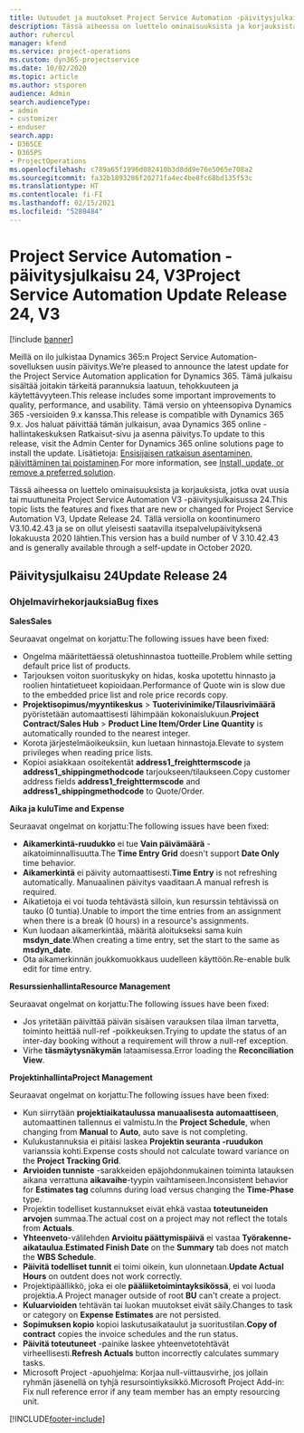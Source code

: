 ```yaml
---
title: Uutuudet ja muutokset Project Service Automation -päivitysjulkaisussa 24, V3
description: Tässä aiheessa on luettelo ominaisuuksista ja korjauksista, jotka ovat käytettävissä Project Service Automation -päivitysjulkaisussa 24, V3.
author: ruhercul
manager: kfend
ms.service: project-operations
ms.custom: dyn365-projectservice
ms.date: 10/02/2020
ms.topic: article
ms.author: stsporen
audience: Admin
search.audienceType:
- admin
- customizer
- enduser
search.app:
- D365CE
- D365PS
- ProjectOperations
ms.openlocfilehash: c789a65f1996d082410b3d8dd9e76e5065e708a2
ms.sourcegitcommit: fa32b1893286f20271fa4ec4be8fc68bd135f53c
ms.translationtype: HT
ms.contentlocale: fi-FI
ms.lasthandoff: 02/15/2021
ms.locfileid: "5280484"
---
```

# <a name="project-service-automation-update-release-24-v3"></a><span data-ttu-id="9357d-103">Project Service Automation -päivitysjulkaisu 24, V3</span><span class="sxs-lookup"><span data-stu-id="9357d-103">Project Service Automation Update Release 24, V3</span></span>

[!include [banner](../includes/psa-now-project-operations.md)]

<span data-ttu-id="9357d-104">Meillä on ilo julkistaa Dynamics 365:n Project Service Automation-sovelluksen uusin päivitys.</span><span class="sxs-lookup"><span data-stu-id="9357d-104">We’re pleased to announce the latest update for the Project Service Automation application for Dynamics 365.</span></span> <span data-ttu-id="9357d-105">Tämä julkaisu sisältää joitakin tärkeitä parannuksia laatuun, tehokkuuteen ja käytettävyyteen.</span><span class="sxs-lookup"><span data-stu-id="9357d-105">This release includes some important improvements to quality, performance, and usability.</span></span> <span data-ttu-id="9357d-106">Tämä versio on yhteensopiva Dynamics 365 -versioiden 9.x kanssa.</span><span class="sxs-lookup"><span data-stu-id="9357d-106">This release is compatible with Dynamics 365 9.x.</span></span> <span data-ttu-id="9357d-107">Jos haluat päivittää tämän julkaisun, avaa Dynamics 365 online -hallintakeskuksen Ratkaisut-sivu ja asenna päivitys.</span><span class="sxs-lookup"><span data-stu-id="9357d-107">To update to this release, visit the Admin Center for Dynamics 365 online solutions page to install the update.</span></span> <span data-ttu-id="9357d-108">Lisätietoja: [Ensisijaisen ratkaisun asentaminen, päivittäminen tai poistaminen](https://docs.microsoft.com/power-platform/admin/install-remove-preferred-solution).</span><span class="sxs-lookup"><span data-stu-id="9357d-108">For more information, see [Install, update, or remove a preferred solution](https://docs.microsoft.com/power-platform/admin/install-remove-preferred-solution).</span></span>

<span data-ttu-id="9357d-109">Tässä aiheessa on luettelo ominaisuuksista ja korjauksista, jotka ovat uusia tai muuttuneita Project Service Automation V3 -päivitysjulkaisussa 24.</span><span class="sxs-lookup"><span data-stu-id="9357d-109">This topic lists the features and fixes that are new or changed for Project Service Automation V3, Update Release 24.</span></span> <span data-ttu-id="9357d-110">Tällä versiolla on koontinumero V3.10.42.43 ja se on ollut yleisesti saatavilla itsepalvelupäivityksenä lokakuusta 2020 lähtien.</span><span class="sxs-lookup"><span data-stu-id="9357d-110">This version has a build number of V 3.10.42.43 and is generally available through a self-update in October 2020.</span></span>

## <a name="update-release-24"></a><span data-ttu-id="9357d-111">Päivitysjulkaisu 24</span><span class="sxs-lookup"><span data-stu-id="9357d-111">Update Release 24</span></span>

### <a name="bug-fixes"></a><span data-ttu-id="9357d-112">Ohjelmavirhekorjauksia</span><span class="sxs-lookup"><span data-stu-id="9357d-112">Bug fixes</span></span>

<span data-ttu-id="9357d-113">**Sales**</span><span class="sxs-lookup"><span data-stu-id="9357d-113">**Sales**</span></span>

<span data-ttu-id="9357d-114">Seuraavat ongelmat on korjattu:</span><span class="sxs-lookup"><span data-stu-id="9357d-114">The following issues have been fixed:</span></span>

- <span data-ttu-id="9357d-115">Ongelma määritettäessä oletushinnastoa tuotteille.</span><span class="sxs-lookup"><span data-stu-id="9357d-115">Problem while setting default price list of products.</span></span>
- <span data-ttu-id="9357d-116">Tarjouksen voiton suorituskyky on hidas, koska upotettu hinnasto ja roolien hintatietueet kopioidaan.</span><span class="sxs-lookup"><span data-stu-id="9357d-116">Performance of Quote win is slow due to the embedded price list and role price records copy.</span></span>
- <span data-ttu-id="9357d-117">**Projektisopimus/myyntikeskus** > **Tuoterivinimike/Tilausrivimäärä** pyöristetään automaattisesti lähimpään kokonaislukuun.</span><span class="sxs-lookup"><span data-stu-id="9357d-117">**Project Contract/Sales Hub** > **Product Line Item/Order Line Quantity** is automatically rounded to the nearest integer.</span></span>
- <span data-ttu-id="9357d-118">Korota järjestelmäoikeuksiin, kun luetaan hinnastoja.</span><span class="sxs-lookup"><span data-stu-id="9357d-118">Elevate to system privileges when reading price lists.</span></span>
- <span data-ttu-id="9357d-119">Kopioi asiakkaan osoitekentät **address1_freighttermscode** ja **address1_shippingmethodcode** tarjoukseen/tilaukseen.</span><span class="sxs-lookup"><span data-stu-id="9357d-119">Copy customer address fields **address1_freighttermscode** and **address1_shippingmethodcode** to Quote/Order.</span></span> 


<span data-ttu-id="9357d-120">**Aika ja kulu**</span><span class="sxs-lookup"><span data-stu-id="9357d-120">**Time and Expense**</span></span>

<span data-ttu-id="9357d-121">Seuraavat ongelmat on korjattu:</span><span class="sxs-lookup"><span data-stu-id="9357d-121">The following issues have been fixed:</span></span>

- <span data-ttu-id="9357d-122">**Aikamerkintä-ruudukko** ei tue **Vain päivämäärä** -aikatoiminnallisuutta.</span><span class="sxs-lookup"><span data-stu-id="9357d-122">The **Time Entry Grid** doesn't support **Date Only** time behavior.</span></span>
- <span data-ttu-id="9357d-123">**Aikamerkintä** ei päivity automaattisesti.</span><span class="sxs-lookup"><span data-stu-id="9357d-123">**Time Entry** is not refreshing automatically.</span></span> <span data-ttu-id="9357d-124">Manuaalinen päivitys vaaditaan.</span><span class="sxs-lookup"><span data-stu-id="9357d-124">A manual refresh is required.</span></span>
- <span data-ttu-id="9357d-125">Aikatietoja ei voi tuoda tehtävästä silloin, kun resurssin tehtävissä on tauko (0 tuntia).</span><span class="sxs-lookup"><span data-stu-id="9357d-125">Unable to import the time entries from an assignment when there is a break (0 hours) in a resource's assignments.</span></span>
- <span data-ttu-id="9357d-126">Kun luodaan aikamerkintää, määritä aloitukseksi sama kuin **msdyn_date**.</span><span class="sxs-lookup"><span data-stu-id="9357d-126">When creating a time entry, set the start to the same as **msdyn_date**.</span></span>
- <span data-ttu-id="9357d-127">Ota aikamerkinnän joukkomuokkaus uudelleen käyttöön.</span><span class="sxs-lookup"><span data-stu-id="9357d-127">Re-enable bulk edit for time entry.</span></span>

<span data-ttu-id="9357d-128">**Resurssienhallinta**</span><span class="sxs-lookup"><span data-stu-id="9357d-128">**Resource Management**</span></span>

<span data-ttu-id="9357d-129">Seuraavat ongelmat on korjattu:</span><span class="sxs-lookup"><span data-stu-id="9357d-129">The following issues have been fixed:</span></span>

- <span data-ttu-id="9357d-130">Jos yritetään päivittää päivän sisäisen varauksen tilaa ilman tarvetta, toiminto heittää null-ref -poikkeuksen.</span><span class="sxs-lookup"><span data-stu-id="9357d-130">Trying to update the status of an inter-day booking without a requirement will throw a null-ref exception.</span></span>
- <span data-ttu-id="9357d-131">Virhe **täsmäytysnäkymän** lataamisessa.</span><span class="sxs-lookup"><span data-stu-id="9357d-131">Error loading the **Reconciliation View**.</span></span>


<span data-ttu-id="9357d-132">**Projektinhallinta**</span><span class="sxs-lookup"><span data-stu-id="9357d-132">**Project Management**</span></span>

<span data-ttu-id="9357d-133">Seuraavat ongelmat on korjattu:</span><span class="sxs-lookup"><span data-stu-id="9357d-133">The following issues have been fixed:</span></span>

- <span data-ttu-id="9357d-134">Kun siirrytään **projektiaikataulussa** **manuaalisesta** **automaattiseen**, automaattinen tallennus ei valmistu.</span><span class="sxs-lookup"><span data-stu-id="9357d-134">In the **Project Schedule**, when changing from **Manual** to **Auto**, auto save is not completing.</span></span>
- <span data-ttu-id="9357d-135">Kulukustannuksia ei pitäisi laskea **Projektin seuranta -ruudukon** varianssia kohti.</span><span class="sxs-lookup"><span data-stu-id="9357d-135">Expense costs should not calculate toward variance on the **Project Tracking Grid**.</span></span>
- <span data-ttu-id="9357d-136">**Arvioiden tunniste** -sarakkeiden epäjohdonmukainen toiminta latauksen aikana verrattuna **aikavaihe**-tyypin vaihtamiseen.</span><span class="sxs-lookup"><span data-stu-id="9357d-136">Inconsistent behavior for **Estimates tag** columns during load versus changing the **Time-Phase** type.</span></span>
- <span data-ttu-id="9357d-137">Projektin todelliset kustannukset eivät ehkä vastaa **toteutuneiden arvojen** summaa.</span><span class="sxs-lookup"><span data-stu-id="9357d-137">The actual cost on a project may not reflect the totals from **Actuals**.</span></span>
- <span data-ttu-id="9357d-138">**Yhteenveto**-välilehden **Arvioitu päättymispäivä** ei vastaa **Työrakenne-aikataulua**.</span><span class="sxs-lookup"><span data-stu-id="9357d-138">**Estimated Finish Date** on the **Summary** tab does not match the **WBS Schedule**.</span></span>
- <span data-ttu-id="9357d-139">**Päivitä todelliset tunnit** ei toimi oikein, kun ulonnetaan.</span><span class="sxs-lookup"><span data-stu-id="9357d-139">**Update Actual Hours** on outdent does not work correctly.</span></span>
- <span data-ttu-id="9357d-140">Projektipäällikkö, joka ei ole **pääliiketoimintayksikössä**, ei voi luoda projektia.</span><span class="sxs-lookup"><span data-stu-id="9357d-140">A Project manager outside of root **BU** can't create a project.</span></span>
- <span data-ttu-id="9357d-141">**Kuluarvioiden** tehtävän tai luokan muutokset eivät säily.</span><span class="sxs-lookup"><span data-stu-id="9357d-141">Changes to task or category on **Expense Estimates** are not persisted.</span></span>
- <span data-ttu-id="9357d-142">**Sopimuksen kopio** kopioi laskutusaikataulut ja suoritustilan.</span><span class="sxs-lookup"><span data-stu-id="9357d-142">**Copy of contract** copies the invoice schedules and the run status.</span></span>
- <span data-ttu-id="9357d-143">**Päivitä toteutuneet** -painike laskee yhteenvetotehtävät virheellisesti.</span><span class="sxs-lookup"><span data-stu-id="9357d-143">**Refresh Actuals** button incorrectly calculates summary tasks.</span></span>
- <span data-ttu-id="9357d-144">Microsoft Project -apuohjelma: Korjaa null-viittausvirhe, jos jollain ryhmän jäsenellä on tyhjä resursointiyksikkö.</span><span class="sxs-lookup"><span data-stu-id="9357d-144">Microsoft Project Add-in: Fix null reference error if any team member has an empty resourcing unit.</span></span>



[!INCLUDE[footer-include](../includes/footer-banner.md)]